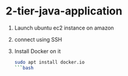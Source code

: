 # 2-tier-java-application

1. Launch ubuntu ec2 instance on amazon
2. connect using SSH

3. Install Docker on it
   ```bash
   sudo apt install docker.io
   ```bash
